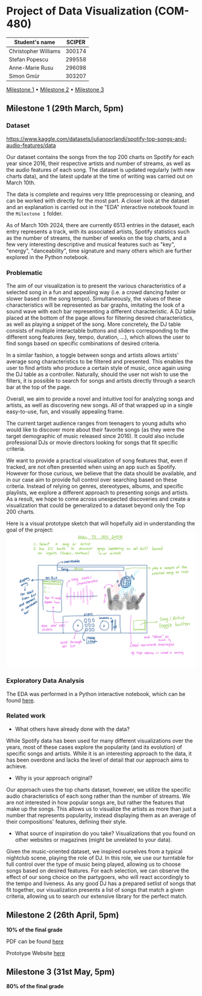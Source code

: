 # Project of Data Visualization (COM-480)

| Student's name | SCIPER |
| -------------- | ------ |
| Christopher Williams | 300174 |
| Stefan Popescu | 299558 |
| Anne-Marie Rusu | 296098 |
| Simon Gmür | 303207 |

[Milestone 1](#milestone-1) • [Milestone 2](#milestone-2) • [Milestone 3](#milestone-3)

## Milestone 1 (29th March, 5pm)


### Dataset

https://www.kaggle.com/datasets/julianoorlandi/spotify-top-songs-and-audio-features/data

Our dataset contains the songs from the top 200 charts on Spotify for each year since 2016, their respective artists and number of streams, as well as the audio features of each song. The dataset is updated regularly (with new charts data), and the latest update at the time of writing was carried out on March 10th.

The data is complete and requires very little preprocessing or cleaning, and can be worked with directly for the most part. A closer look at the dataset and an explanation is carried out in the "EDA" interactive notebook found in the ```Milestone 1``` folder.

As of March 10th 2024, there are currently 6513 entries in the dataset, each entry represents a track, with its associated artists, Spotify statistics such as the number of streams, the number of weeks on the top charts, and a few very interesting descriptive and musical features such as "key", "energy", "danceability", time signature and many others which are further explored in the Python notebook. 

### Problematic

The aim of our visualization is to present the various characteristics of a selected song in a fun and appealing way (i.e. a crowd dancing faster or slower based on the song tempo). Simultaneously, the values of these characteristics will be represented as bar graphs, imitating the look of a sound wave with each bar representing a different characteristic. A DJ table placed at the bottom of the page allows for filtering desired characteristics, as well as playing a snippet of the song. More concretely, the DJ table consists of multiple interactable buttons and sliders corresponding to the different song features (key, tempo, duration, ...), which allows the user to find songs based on specific combinations of desired criteria. 

In a similar fashion, a toggle between songs and artists allows artists’ average song characteristics to be filtered and presented. This enables the user to find artists who produce a certain style of music, once again using the DJ table as a controller. Naturally, should the user not wish to use the filters, it is possible to search for songs and artists directly through a search bar at the top of the page.

Overall, we aim to provide a novel and intuitive tool for analyzing songs and artists, as well as discovering new songs. All of that wrapped up in a single easy-to-use, fun, and visually appealing frame.

The current target audience ranges from teenagers to young adults who would like to discover more about their favorite songs (as they were the target demographic of music released since 2016). It could also include professional DJs or movie directors looking for songs that fit specific criteria.

We want to provide a practical visualization of song features that, even if tracked, are not often presented when using an app such as Spotify. However for those curious, we believe that the data should be available, and in our case aim to provide full control over searching based on these criteria. Instead of relying on genres, stereotypes, albums, and specific playlists, we explore a different approach to presenting songs and artists. As a result, we hope to come across unexpected discoveries and create a visualization that could be generalized to a dataset beyond only the Top 200 charts.

Here is a visual prototype sketch that will hopefully aid in understanding the goal of the project: ![picture could not load](Milestone1/prototype.jpg "Our prototype. Credits: Annie")


### Exploratory Data Analysis

The EDA was performed in a Python interactive notebook, which can be found [here](Milestone1/EDA.ipynb).


### Related work

- What others have already done with the data?

While Spotify data has been used for many different visualizations over the years, most of these cases explore the popularity (and its evolution) of specific songs and artists. While it is an interesting approach to the data, it has been overdone and lacks the level of detail that our approach aims to achieve.

- Why is your approach original?

Our approach uses the top charts dataset, however, we utilize the specific audio characteristics of each song rather than the number of streams. We are not interested in how popular songs are, but rather the features that make up the songs. This allows us to visualize the artists as more than just a number that represents popularity, instead displaying them as an average of their compositions' features, defining their style.       

- What source of inspiration do you take? Visualizations that you found on other websites or magazines (might be unrelated to your data).

Given the music-oriented dataset, we inspired ourselves from a typical nightclub scene, playing the role of DJ. In this role, we use our turntable for full control over the type of music being played, allowing us to choose songs based on desired features. For each selection, we can observe the effect of our song choice on the partygoers, who will react accordingly to the tempo and liveness. As any good DJ has a prepared setlist of songs that fit together, our visualization presents a list of songs that match a given criteria, allowing us to search our extensive library for the perfect match.     

## Milestone 2 (26th April, 5pm)

**10% of the final grade**

PDF can be found [here](Milestone2/DataViz%20Milestone%202.pdf)

Prototype Website [here](https://com-480-data-visualization.github.io/project-2024-cmsgang/)

## Milestone 3 (31st May, 5pm)

**80% of the final grade**

